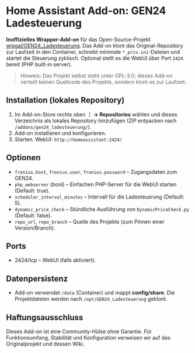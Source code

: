 
# Home Assistant Add-on: GEN24 Ladesteuerung

**Inoffizielles Wrapper-Add-on** für das Open-Source-Projekt [wiggal/GEN24_Ladesteuerung](https://github.com/wiggal/GEN24_Ladesteuerung).
Das Add-on klont das Original-Repository zur Laufzeit in den Container, schreibt minimale `*_priv.ini`-Dateien und startet
die Steuerung zyklisch. Optional stellt es die WebUI über Port `2424` bereit (PHP built-in server).

> Hinweis: Das Projekt selbst steht unter GPL-3.0; dieses Add-on verteilt keinen Quellcode des Projekts, sondern klont es zur Laufzeit.

## Installation (lokales Repository)
1. Im Add-on-Store rechts oben **⋮ → Repositories** wählen und dieses Verzeichnis als lokales Repository hinzufügen (ZIP entpacken nach `/addons/gen24_ladesteuerung/`).
2. Add-on installieren und konfigurieren.
3. Starten. WebUI: `http://homeassistant:2424/`

## Optionen
- `fronius.host`, `fronius.user`, `fronius.password` – Zugangsdaten zum GEN24.
- `php_webserver` (bool) – Einfachen PHP-Server für die WebUI starten (Default: true).
- `scheduler_interval_minutes` – Intervall für die Ladesteuerung (Default: 5).
- `dynamic_price_check` – Stündliche Ausführung von `DynamicPriceCheck.py` (Default: false).
- `repo_url`, `repo_branch` – Quelle des Projekts (zum Pinnen einer Version/Branch).

## Ports
- 2424/tcp – WebUI (falls aktiviert).

## Datenpersistenz
- Add-on verwendet `/data` (Container) und mappt **config/share**. Die Projektdateien werden nach `/opt/GEN24_Ladesteuerung` geklont.

## Haftungsausschluss
Dieses Add-on ist eine Community-Hülse ohne Garantie. Für Funktionsumfang, Stabilität und Konfiguration verweisen wir auf das Originalprojekt und dessen Wiki.

